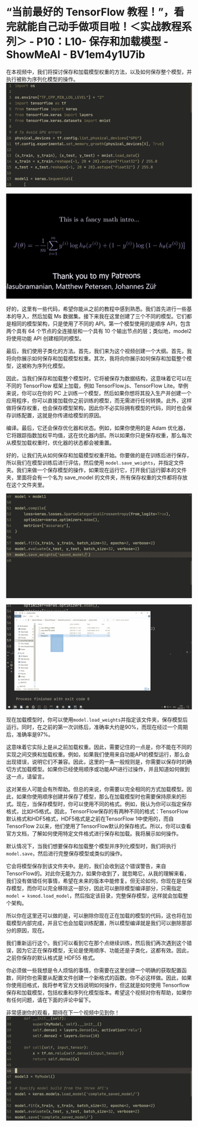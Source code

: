 # “当前最好的 TensorFlow 教程！”，看完就能自己动手做项目啦！＜实战教程系列＞ - P10：L10- 保存和加载模型 - ShowMeAI - BV1em4y1U7ib

在本视频中，我们将探讨保存和加载模型权重的方法，以及如何保存整个模型，并执行被称为序列化模型的操作。![](img/7bff5e62ed405731be5e5da8c2b7bfb9_1.png)

![](img/7bff5e62ed405731be5e5da8c2b7bfb9_2.png)

好的，这里有一些代码，希望你能从之前的教程中感到熟悉。我们首先进行一些基本的导入，然后加载 Ms 数据集。接下来我在这里创建了三个不同的模型。它们都是相同的模型架构，只是使用了不同的 API。第一个模型使用的是顺序 API，包含两个具有 64 个节点的全连接层和一个具有 10 个输出节点的层；类似地，model2 将使用功能 API 创建相同的模型。

最后，我们使用子类化的方法。首先，我们来为这个视频创建一个大纲。首先，我将向你展示如何保存和加载模型权重。其次，我将向你展示如何保存和加载整个模型，这被称为序列化模型。

因此，当我们保存和加载整个模型时，它将被保存为数据结构，这意味着它可以在不同的 TensorFlow 框架上加载，例如 TensorFlow.js、TensorFlow Lite。举例来说，你可以在你的 PC 上训练一个模型，然后如果你想将其投入生产并创建一个应用程序，你可以直接加载你之前训练的模型，而无需进行任何转换。此外，这样做将保存权重，也会保存模型架构，因此你不必实际拥有模型的代码，同时也会保存训练配置，这就是你传递给模型的原因。

编译。最后，它还会保存优化器和状态。例如，如果你使用的是 Adam 优化器，它将跟踪指数加权平均值，这在优化器内部。所以如果你只是保存权重，那么每次从模型加载权重时，优化器的状态都会被重置。

好的，让我们先从如何保存和加载模型权重开始。你要做的是在训练后进行保存，所以我们在模型训练后进行评估，然后使用 `model.save_weights`，并指定文件夹。我们来做一个保存模型的操作，如果现在运行它，打开我们运行脚本的文件夹，里面将会有一个名为 save_model 的文件夹，所有保存权重的文件都将存放在这个文件夹里。

![](img/7bff5e62ed405731be5e5da8c2b7bfb9_4.png)

![](img/7bff5e62ed405731be5e5da8c2b7bfb9_5.png)

现在加载模型时，你可以使用`model.load_weights`并指定该文件夹，保存模型后运行。同时，在之前的第一次训练后，准确率大约是90%，而现在经过一个周期后，准确率是97%。

这意味着它实际上是从之前加载权重。因此，需要记住的一点是，你不能在不同的实现之间交换和加载权重。例如，如果我们使用来自功能API的模型运行，那么会出现错误，说明它们不兼容。因此，这里的一条一般规则是，你需要以保存时的确切方式加载模型。如果你已经使用顺序或功能API进行过操作，并且知道如何做到这一点，请留言。

这对某些人可能会有所帮助。但总的来说，你需要以完全相同的方式加载模型。因此，如果你使用顺序创建并保存了模型，那么在加载模型时也需要保持原来的形式。现在，当保存模型时，你可以使用不同的格式。例如，我认为你可以指定保存格式，比如H5格式。因此，TensorFlow保存的有两种不同的格式：TensorFlow默认格式和HDF5格式，HDF5格式是之前在TensorFlow 1中使用的，而自TensorFlow 2以来，他们使用了TensorFlow默认的保存格式。所以，你可以查看官方文档，了解如何使用特定文件格式进行保存和加载。我将展示如何操作。

默认情况下，当我们想要保存和加载整个模型并序列化模型时，我们将执行`model.save`，然后进行完整保存模型或类似的操作。

它会将模型保存到该文件夹中。是的，我们会收到这个错误警告，来自TensorFlow的。对此你无能为力，如果你收到了，就忽略它。从我的理解来看，我们没有做错任何事情，希望在未来的版本中能修复。但无论如何，你现在是在保存模型，而你可以完全移除这一部分，因此可以删除模型编译部分，只需指定`model = ksmod.load_model`，然后指定该目录，完整保存模型，这样就会加载整个架构。

所以你在这里还可以做的是，可以删除你现在正在加载的模型的代码，这也将在加载模型内部完成，并且它也会加载训练配置，所以模型编译就是我们可以删除那部分的原因，现在。

我们重新运行这个。我们可以看到它在那个点继续训练，然后我们再次遇到这个错误，因为它正在保存模型，无论是使用顺序、功能还是子类化，这都有效。因此，之前你保存的默认格式是 HDF55 格式。

你必须做一些我想是令人烦恼的事情，你需要在这里创建一个明确的获取配置函数，同时你也需要从配置文件创建一个新格式的函数。你不必这样做。因此，如果你使用旧格式，我将参考官方文档说明如何操作，但这就是如何使用 Tensorflow 保存和加载模型，包括权重和序列化模型版本。希望这个视频对你有帮助，如果你有任何问题，请在下面的评论中留下。

非常感谢你的观看，期待在下一个视频中见到你！![](img/7bff5e62ed405731be5e5da8c2b7bfb9_7.png)
